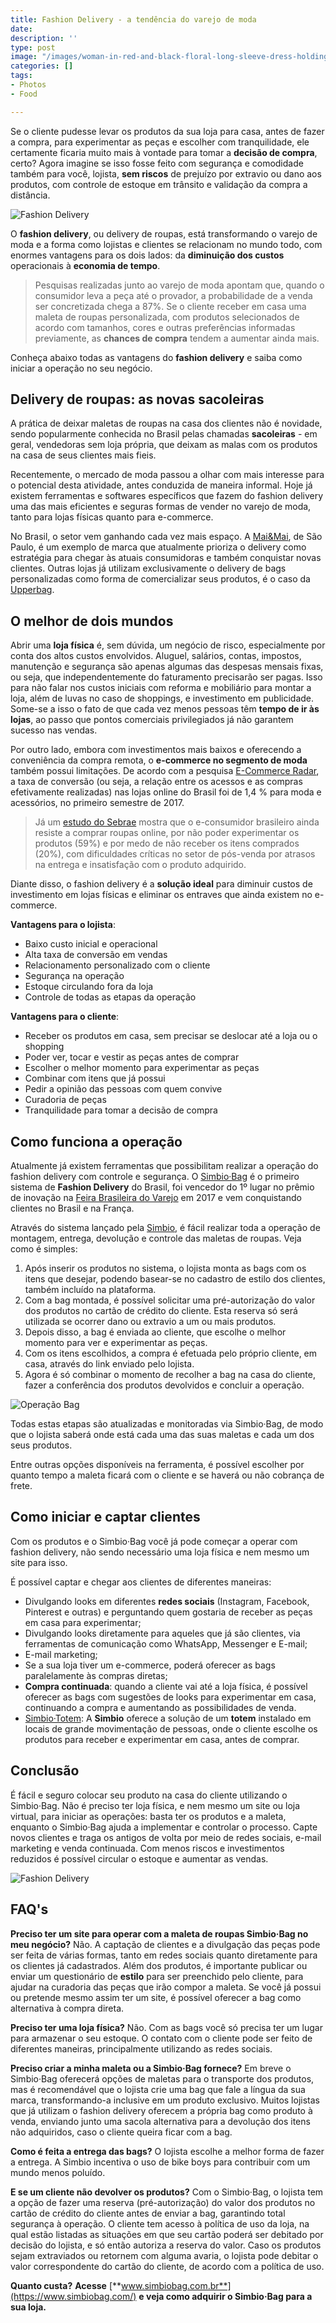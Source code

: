 ```yaml
---
title: Fashion Delivery - a tendência do varejo de moda
date: 
description: ''
type: post
image: "/images/woman-in-red-and-black-floral-long-sleeve-dress-holding-4004172.jpg"
categories: []
tags:
- Photos
- Food

---
```

Se o cliente pudesse levar os produtos da sua loja para casa, antes de fazer a compra, para experimentar as peças e escolher com tranquilidade, ele certamente ficaria muito mais à vontade para tomar a **decisão de compra**, certo? Agora imagine se isso fosse feito com segurança e comodidade também para você, lojista, **sem riscos** de prejuízo por extravio ou dano aos produtos, com controle de estoque em trânsito e validação da compra a distância.

![Fashion Delivery](https://www.portalfashiondelivery.com.br/img/conteudo/clothes1.gif)

O **fashion delivery**, ou delivery de roupas, está transformando o varejo de moda e a forma como lojistas e clientes se relacionam no mundo todo, com enormes vantagens para os dois lados: da **diminuição dos custos** operacionais à **economia de tempo**.

> Pesquisas realizadas junto ao varejo de moda apontam que, quando o consumidor leva a peça até o provador, a probabilidade de a venda ser concretizada chega a 87%. Se o cliente receber em casa uma maleta de roupas personalizada, com produtos selecionados de acordo com tamanhos, cores e outras preferências informadas previamente, as **chances de compra** tendem a aumentar ainda mais.

Conheça abaixo todas as vantagens do **fashion delivery** e saiba como iniciar a operação no seu negócio.

## Delivery de roupas: as novas sacoleiras

A prática de deixar maletas de roupas na casa dos clientes não é novidade, sendo popularmente conhecida no Brasil pelas chamadas **sacoleiras** - em geral, vendedoras sem loja própria, que deixam as malas com os produtos na casa de seus clientes mais fieis.

Recentemente, o mercado de moda passou a olhar com mais interesse para o potencial desta atividade, antes conduzida de maneira informal. Hoje já existem ferramentas e softwares específicos que fazem do fashion delivery uma das mais eficientes e seguras formas de vender no varejo de moda, tanto para lojas físicas quanto para e-commerce.

No Brasil, o setor vem ganhando cada vez mais espaço. A [Mai&Mai](http://www.maiemai.com.br/), de São Paulo, é um exemplo de marca que atualmente prioriza o delivery como estratégia para chegar às atuais consumidoras e também conquistar novas clientes. Outras lojas já utilizam exclusivamente o delivery de bags personalizadas como forma de comercializar seus produtos, é o caso da [Upperbag](https://www.upperbag.com.br/).

## O melhor de dois mundos

Abrir uma **loja física** é, sem dúvida, um negócio de risco, especialmente por conta dos altos custos envolvidos. Aluguel, salários, contas, impostos, manutenção e segurança são apenas algumas das despesas mensais fixas, ou seja, que independentemente do faturamento precisarão ser pagas. Isso para não falar nos custos iniciais com reforma e mobiliário para montar a loja, além de luvas no caso de shoppings, e investimento em publicidade. Some-se a isso o fato de que cada vez menos pessoas têm **tempo de ir às lojas**, ao passo que pontos comerciais privilegiados já não garantem sucesso nas vendas.

Por outro lado, embora com investimentos mais baixos e oferecendo a conveniência da compra remota, o **e-commerce no segmento de moda** também possui limitações. De acordo com a pesquisa [E-Commerce Radar](http://neomove.com.br/ftpUpload/uploads/E-book%20Atlas%20E-commerce%20Radar%202017%20-%20Moda.pdf), a taxa de conversão (ou seja, a relação entre os acessos e as compras efetivamente realizadas) nas lojas online do Brasil foi de 1,4 % para moda e acessórios, no primeiro semestre de 2017.

> Já um [estudo do Sebrae](http://www.bibliotecas.sebrae.com.br/chronus/ARQUIVOS_CHRONUS/bds/bds.nsf/ddd09aa3d498e8fd67abd740cc7d4876/$File/4581.pdf) mostra que o e-consumidor brasileiro ainda resiste a comprar roupas online, por não poder experimentar os produtos (59%) e por medo de não receber os itens comprados (20%), com dificuldades críticas no setor de pós-venda por atrasos na entrega e insatisfação com o produto adquirido.

Diante disso, o fashion delivery é a **solução ideal** para diminuir custos de investimento em lojas físicas e eliminar os entraves que ainda existem no e-commerce.

**Vantagens para o lojista**:

* Baixo custo inicial e operacional
* Alta taxa de conversão em vendas
* Relacionamento personalizado com o cliente
* Segurança na operação
* Estoque circulando fora da loja
* Controle de todas as etapas da operação

  
**Vantagens para o cliente**:

* Receber os produtos em casa, sem precisar se deslocar até a loja ou o shopping
* Poder ver, tocar e vestir as peças antes de comprar
* Escolher o melhor momento para experimentar as peças
* Combinar com itens que já possui
* Pedir a opinião das pessoas com quem convive
* Curadoria de peças
* Tranquilidade para tomar a decisão de compra

## Como funciona a operação

Atualmente já existem ferramentas que possibilitam realizar a operação do fashion delivery com controle e segurança. O [Simbio·Bag](https://www.simbiobag.com/) é o primeiro sistema de **Fashion Delivery** do Brasil, foi vencedor do 1º lugar no prêmio de inovação na [Feira Brasileira do Varejo](http://feirabrasileiradovarejo.com.br/) em 2017 e vem conquistando clientes no Brasil e na França.

Através do sistema lançado pela [Simbio](https://www.simbio.com.br/), é fácil realizar toda a operação de montagem, entrega, devolução e controle das maletas de roupas. Veja como é simples:

1. Após inserir os produtos no sistema, o lojista monta as bags com os itens que desejar, podendo basear-se no cadastro de estilo dos clientes, também incluído na plataforma.
2. Com a bag montada, é possível solicitar uma pré-autorização do valor dos produtos no cartão de crédito do cliente. Esta reserva só será utilizada se ocorrer dano ou extravio a um ou mais produtos.
3. Depois disso, a bag é enviada ao cliente, que escolhe o melhor momento para ver e experimentar as peças.
4. Com os itens escolhidos, a compra é efetuada pelo próprio cliente, em casa, através do link enviado pelo lojista.
5. Agora é só combinar o momento de recolher a bag na casa do cliente, fazer a conferência dos produtos devolvidos e concluir a operação.

![Operação Bag](https://www.portalfashiondelivery.com.br/img/operacao_bag.png)

Todas estas etapas são atualizadas e monitoradas via Simbio·Bag, de modo que o lojista saberá onde está cada uma das suas maletas e cada um dos seus produtos.

Entre outras opções disponíveis na ferramenta, é possível escolher por quanto tempo a maleta ficará com o cliente e se haverá ou não cobrança de frete.

## Como iniciar e captar clientes

Com os produtos e o Simbio·Bag você já pode começar a operar com fashion delivery, não sendo necessário uma loja física e nem mesmo um site para isso.

É possível captar e chegar aos clientes de diferentes maneiras:

* Divulgando looks em diferentes **redes sociais** (Instagram, Facebook, Pinterest e outras) e perguntando quem gostaria de receber as peças em casa para experimentar;
* Divulgando looks diretamente para aqueles que já são clientes, via ferramentas de comunicação como WhatsApp, Messenger e E-mail;
* E-mail marketing;
* Se a sua loja tiver um e-commerce, poderá oferecer as bags paralelamente às compras diretas;
* **Compra continuada**: quando a cliente vai até a loja física, é possível oferecer as bags com sugestões de looks para experimentar em casa, continuando a compra e aumentando as possibilidades de venda.
* [Simbio·Totem](https://www.simbio.com.br/totem/): A **Simbio** oferece a solução de um **totem** instalado em locais de grande movimentação de pessoas, onde o cliente escolhe os produtos para receber e experimentar em casa, antes de comprar.

## Conclusão

É fácil e seguro colocar seu produto na casa do cliente utilizando o Simbio·Bag. Não é preciso ter loja física, e nem mesmo um site ou loja virtual, para iniciar as operações: basta ter os produtos e a maleta, enquanto o Simbio·Bag ajuda a implementar e controlar o processo. Capte novos clientes e traga os antigos de volta por meio de redes sociais, e-mail marketing e venda continuada. Com menos riscos e investimentos reduzidos é possível circular o estoque e aumentar as vendas.

![Fashion Delivery](https://www.portalfashiondelivery.com.br/img/conteudo/clothes.gif)

## FAQ's

**Preciso ter um site para operar com a maleta de roupas Simbio·Bag no meu negócio?** Não. A captação de clientes e a divulgação das peças pode ser feita de várias formas, tanto em redes sociais quanto diretamente para os clientes já cadastrados. Além dos produtos, é importante publicar ou enviar um questionário de **estilo** para ser preenchido pelo cliente, para ajudar na curadoria das peças que irão compor a maleta. Se você já possui ou pretende mesmo assim ter um site, é possível oferecer a bag como alternativa à compra direta.

**Preciso ter uma loja física?** Não. Com as bags você só precisa ter um lugar para armazenar o seu estoque. O contato com o cliente pode ser feito de diferentes maneiras, principalmente utilizando as redes sociais.

**Preciso criar a minha maleta ou a Simbio·Bag fornece?** Em breve o Simbio·Bag oferecerá opções de maletas para o transporte dos produtos, mas é recomendável que o lojista crie uma bag que fale a língua da sua marca, transformando-a inclusive em um produto exclusivo. Muitos lojistas que já utilizam o fashion delivery oferecem a própria bag como produto à venda, enviando junto uma sacola alternativa para a devolução dos itens não adquiridos, caso o cliente queira ficar com a bag.

**Como é feita a entrega das bags?** O lojista escolhe a melhor forma de fazer a entrega. A Simbio incentiva o uso de bike boys para contribuir com um mundo menos poluído.

**E se um cliente não devolver os produtos?** Com o Simbio·Bag, o lojista tem a opção de fazer uma reserva (pré-autorização) do valor dos produtos no cartão de crédito do cliente antes de enviar a bag, garantindo total segurança à operação. O cliente tem acesso à política de uso da loja, na qual estão listadas as situações em que seu cartão poderá ser debitado por decisão do lojista, e só então autoriza a reserva do valor. Caso os produtos sejam extraviados ou retornem com alguma avaria, o lojista pode debitar o valor correspondente do cartão do cliente, de acordo com a política de uso.

**Quanto custa?** **Acesse** [**www.simbiobag.com.br**](https://www.simbiobag.com/) **e veja como adquirir o Simbio·Bag para a sua loja.**